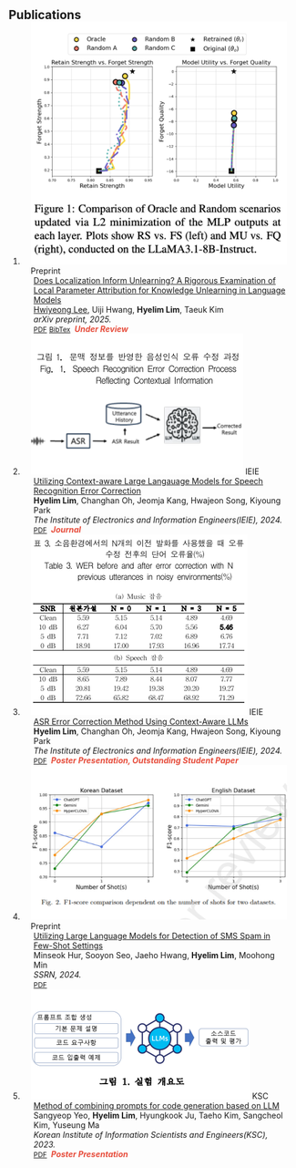 <h2 id="publications" style="margin: 2px 0px -15px;">Publications</h2>

<div class="publications">
<ol class="bibliography">

<li>
<div class="pub-row">

  <div class="col-sm-3 abbr" style="position: relative;padding-right: 15px;padding-left: 15px;">
    <img src="assets/img/arxiv-does.png" class="teaser img-fluid z-depth-1">
    <abbr class="badge">Preprint</abbr>
  </div>

  <div class="col-sm-9" style="position: relative;padding-right: 15px;padding-left: 20px;">
    <div class="title"><a href="https://www.arxiv.org/pdf/2505.16252">Does Localization Inform Unlearning? A Rigorous Examination of Local Parameter Attribution for Knowledge Unlearning in Language Models</a></div>
    <div class="author"><a href="https://hwi0lee.github.io/" target="_blank" rel="noopener">Hwiyeong Lee</a>, Uiji Hwang, <strong>Hyelim Lim</strong>, Taeuk Kim</div>
    <div class="periodical"><em>arXiv preprint, 2025.</em></div>
    <div class="links">
      <a href="https://www.arxiv.org/pdf/2505.16252" class="btn btn-sm z-depth-0" role="button" target="_blank" style="font-size:12px;">PDF</a>
      <a href="https://arxiv.org/bibtex/2505.16252" class="btn btn-sm z-depth-0" role="button" target="_blank" style="font-size:12px;">BibTex</a>
      <strong><i style="color:#e74d3c">&nbsp;Under Review</i></strong>
    </div>
  </div>
</div>
</li>

<li>
<div class="pub-row">

  <div class="col-sm-3 abbr" style="position: relative;padding-right: 15px;padding-left: 15px;">
    <img src="assets/img/ieie-utilizing.png" class="teaser img-fluid z-depth-1">
    <abbr class="badge">IEIE</abbr>
  </div>

  <div class="col-sm-9" style="position: relative;padding-right: 15px;padding-left: 20px;">
    <div class="title"><a href="https://www.dbpia.co.kr/Journal/articleDetail?nodeId=NODE12117416">Utilizing Context-aware Large Langauage Models for Speech Recognition Error Correction</a></div>
    <div class="author"><strong>Hyelim Lim</strong>, Changhan Oh, Jeomja Kang, Hwajeon Song, Kiyoung Park</div>
    <div class="periodical"><em>The Institute of Electronics and Information Engineers(IEIE), 2024.</em></div>
    <div class="links">
      <a href="https://www.dbpia.co.kr/Journal/articleDetail?nodeId=NODE12117416" class="btn btn-sm z-depth-0" role="button" target="_blank" style="font-size:12px;">PDF</a>
      <strong><i style="color:#e74d3c">&nbsp;Journal</i></strong>
    </div>
  </div>
</div>
</li>

<li>
<div class="pub-row">

  <div class="col-sm-3 abbr" style="position: relative;padding-right: 15px;padding-left: 15px;">
    <img src="assets/img/ieie-asr.png" class="teaser img-fluid z-depth-1">
    <abbr class="badge">IEIE</abbr>
  </div>

  <div class="col-sm-9" style="position: relative;padding-right: 15px;padding-left: 20px;">
    <div class="title"><a href="https://www.dbpia.co.kr/Journal/articleDetail?nodeId=NODE12036328">ASR Error Correction Method Using Context-Aware LLMs</a></div>
    <div class="author"><strong>Hyelim Lim</strong>, Changhan Oh, Jeomja Kang, Hwajeon Song, Kiyoung Park</div>
    <div class="periodical"><em>The Institute of Electronics and Information Engineers(IEIE), 2024.</em></div>
    <div class="links">
      <a href="https://www.dbpia.co.kr/Journal/articleDetail?nodeId=NODE12036328" class="btn btn-sm z-depth-0" role="button" target="_blank" style="font-size:12px;">PDF</a>
      <strong><i style="color:#e74d3c">&nbsp;Poster Presentation, Outstanding Student Paper</i></strong>
    </div>
  </div>
</div>
</li>

<li>
<div class="pub-row">

  <div class="col-sm-3 abbr" style="position: relative;padding-right: 15px;padding-left: 15px;">
    <img src="assets/img/ssrn.png" class="teaser img-fluid z-depth-1">
    <abbr class="badge">Preprint</abbr>
  </div>

  <div class="col-sm-9" style="position: relative;padding-right: 15px;padding-left: 20px;">
    <div class="title"><a href="https://papers.ssrn.com/sol3/papers.cfm?abstract_id=4815382">Utilizing Large Language Models for Detection of SMS Spam in Few-Shot Settings</a></div>
    <div class="author">Minseok Hur, Sooyon Seo, Jaeho Hwang, <strong>Hyelim Lim</strong>, Moohong Min</div>
    <div class="periodical"><em>SSRN, 2024.</em></div>
    <div class="links">
      <a href="https://papers.ssrn.com/sol3/papers.cfm?abstract_id=4815382" class="btn btn-sm z-depth-0" role="button" target="_blank" style="font-size:12px;">PDF</a>
    </div>
  </div>
</div>
</li>

<li>
<div class="pub-row">

  <div class="col-sm-3 abbr" style="position: relative;padding-right: 15px;padding-left: 15px;">
    <img src="assets/img/ksc.png" class="teaser img-fluid z-depth-1">
    <abbr class="badge">KSC</abbr>
  </div>

  <div class="col-sm-9" style="position: relative;padding-right: 15px;padding-left: 20px;">
    <div class="title"><a href="https://www.dbpia.co.kr/Journal/articleDetail?nodeId=NODE11705189">Method of combining prompts for code generation based on LLM</a></div>
    <div class="author">Sangyeop Yeo, <strong>Hyelim Lim</strong>, Hyungkook Ju, Taeho Kim, Sangcheol Kim, Yuseung Ma</div>
    <div class="periodical"><em>Korean Institute of Information Scientists and Engineers(KSC), 2023.</em></div>
    <div class="links">
      <a href="https://www.dbpia.co.kr/Journal/articleDetail?nodeId=NODE11705189" class="btn btn-sm z-depth-0" role="button" target="_blank" style="font-size:12px;">PDF</a>
      <strong><i style="color:#e74d3c">&nbsp;Poster Presentation</i></strong>
    </div>
  </div>
</div>
</li>

  
<br>

</ol>
</div>
